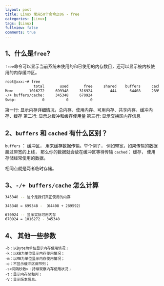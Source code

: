 ```yaml
---
layout: post
title: Linux 常用50个命令之06 - free
categories: [Linux]
tags: [Linux]
fullview: false
comments: true
---
```



## 1、什么是`free`?

`free`命令可以显示当前系统未使用的和已使用的内存数目，还可以显示被内核使用的内存缓冲区。

```sh
root@xxx:~# free
             total       used       free     shared    buffers     cached
Mem:       1016272     699348     316924        444      64408     289592
-/+ buffers/cache:     345348     670924
Swap:            0          0          0
```


第一行: 显示内存详细情况，总内存、使用内存、可用内存、共享内存、缓冲内存、缓存
第二行: 显示总缓冲和缓存使用量
第三行: 显示交换区内存信息


## 2、`buffers` 和 `cached` 有什么区别？

`buffers` ： 缓冲区， 用来缓存数据传输。举个例子， 例如带宽，如果传输的数据超过带宽的上线， 那么你的数据就会放在缓冲区等待传输
`cached`： 缓存， 使用存储经常使用的数据。

相同点就是两者临时存储。


## 3、`-/+ buffers/cache` 怎么计算

```sh
345348 -- 这个是我们真正使用的内存

345348 = 699348 - （64408 + 289592）
```


```sh
670924 -- 显示实际可用内存
670924 = 1016272 - 345348
```


## 4、 其他一些参数

```
-b：以Byte为单位显示内存使用情况；
-k：以KB为单位显示内存使用情况；
-m：以MB为单位显示内存使用情况；
-o：不显示缓冲区调节列；
-s<间隔秒数>：持续观察内存使用状况；
-t：显示内存总和列；
-V：显示版本信息。
```
